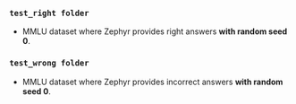### `test_right folder`
- MMLU dataset where Zephyr provides right answers **with random seed 0**.

### `test_wrong folder`
- MMLU dataset where Zephyr provides incorrect answers **with random seed 0**.
